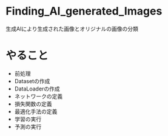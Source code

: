 # Finding_AI_generated_Images
生成AIにより生成された画像とオリジナルの画像の分類

# やること
- 前処理
- Datasetの作成
- DataLoaderの作成
- ネットワークの定義
- 損失関数の定義
- 最適化手法の定義
- 学習の実行
- 予測の実行
